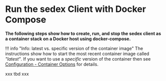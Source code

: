 # Run the sedex Client with Docker Compose

**The following steps show how to create, run, and stop the sedex client as a container stack on a Docker host using docker-compose.**

!!! info "Info: latest vs. specific version of the container image"
    The instructions show how to start the most recent container image called *"latest"*.
    If you want to use a *specific* version of the container then see [Configuration - Container Options](../../configuration/container-options) for details.
    

xxx tbd xxx
